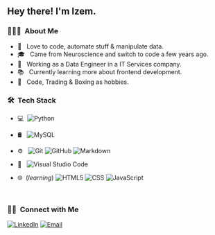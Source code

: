 
<h2> Hey there! I'm Izem.</h2>

<h3> 👨🏻‍💻 &nbsp;About Me </h3>

- 🤔 &nbsp; Love to code, automate stuff & manipulate data.
- 🎓 &nbsp; Came from Neuroscience and switch to code a few years ago.
- 💼 &nbsp; Working as a Data Engineer in a IT Services company.
- 📚 &nbsp; Currently learning more about frontend development.
- 🌱 &nbsp; Code, Trading & Boxing as hobbies.

<h3> 🛠 &nbsp;Tech Stack</h3>

- 💻 &nbsp;![Python](https://img.shields.io/badge/-Python-333333?style=flat&logo=python)

- 🛢 &nbsp;
  ![MySQL](https://img.shields.io/badge/-MySQL-333333?style=flat&logo=mysql)

- ⚙️ &nbsp;
  ![Git](https://img.shields.io/badge/-Git-333333?style=flat&logo=git)
  ![GitHub](https://img.shields.io/badge/-GitHub-333333?style=flat&logo=github)
  ![Markdown](https://img.shields.io/badge/-Markdown-333333?style=flat&logo=markdown)

- 🔧 &nbsp;
  ![Visual Studio Code](https://img.shields.io/badge/-Visual%20Studio%20Code-333333?style=flat&logo=visual-studio-code&logoColor=007ACC)

- 🌐 &nbsp;(*learning*)
  ![HTML5](https://img.shields.io/badge/-HTML5-333333?style=flat&logo=HTML5)
  ![CSS](https://img.shields.io/badge/-CSS-333333?style=flat&logo=CSS3&logoColor=1572B6)
  ![JavaScript](https://img.shields.io/badge/-JavaScript-333333?style=flat&logo=javascript)


<br/>

<h3> 🤝🏻 &nbsp;Connect with Me </h3>

<p align="center">

<a href="https://www.linkedin.com/in/izem-mangione/"><img alt="LinkedIn" src="https://img.shields.io/badge/LinkedIn-Izem%20Mangione-blue?style=flat-square&logo=linkedin"></a>
<a href="mailto:izem.mangione@gmail.com"><img alt="Email" src="https://img.shields.io/badge/Email-izem.mangione@gmail.com-blue?style=flat-square&logo=gmail"></a>

</p>
